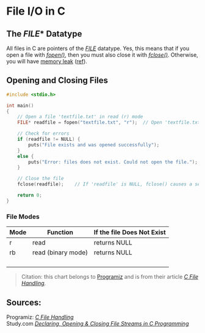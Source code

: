 # File I/O in C

## The _FILE_* Datatype
All files in C are pointers of the [_FILE_](https://www.geeksforgeeks.org/data-type-file-c/#:~:text=A%20FILE%20is%20a%20type,although%20it%20is%20system%20specific.) datatype.
Yes, this means that if you open a file with [_fopen()_](https://www.geeksforgeeks.org/c-fopen-function-with-examples/), then you must also close it with [_fclose()_](https://www.tutorialspoint.com/c_standard_library/c_function_fclose.htm).
Otherwise, you will have [memory leak](https://www.geeksforgeeks.org/what-is-memory-leak-how-can-we-avoid/) ([ref](https://stackoverflow.com/questions/21499080/memory-allocation-when-fopen-is-called-is-not-clear)).

## Opening and Closing Files
```C
#include <stdio.h>

int main()
{
    // Open a file 'textfile.txt' in read (r) mode
    FILE* readfile = fopen("textfile.txt", "r");  // Open 'textfile.txt' in 'r' (read) mode

    // Check for errors
    if (readfile != NULL) {
        puts("File exists and was opened successfully");
    }
    else {
        puts("Error: files does not exist. Could not open the file.");
    }

    // Close the file
    fclose(readfile);    // If 'readfile' is NULL, fclose() causes a segmentation fault

    return 0;
}
```

### File Modes
| Mode | Function | If the file Does Not Exist |
| ---- | -------- | -------------------------- |
| r | read | returns NULL |
| rb | read (binary mode) | returns NULL |
|  |  |  |
|  |  |  |
|  |  |  |
|  |  |  |
> Citation: this chart belongs to [Programiz](https://www.programiz.com/) and is from their article [_C File Handling_](https://www.programiz.com/c-programming/c-file-input-output).

## Sources: 
Programiz: [_C File Handling_](https://www.programiz.com/c-programming/c-file-input-output) <br />
Study.com [_Declaring, Opening & Closing File Streams in C Programming_](https://study.com/academy/lesson/declaring-opening-closing-file-streams-in-c-programming.html) <br />
